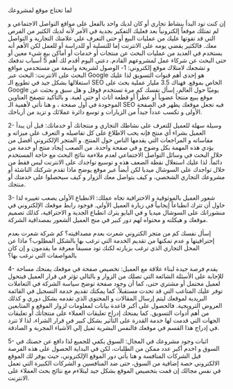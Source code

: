 
لما تحتاج موقع لمشروعك

إن كنت تود البدأ بنشاط تجاري أو كان لديك واحد بالفعل على مواقع التواصل الاجتماعي و لم تمتلك موقعاً إلكترونياً بعد فعليك التفكير بجدية في الأمر لأنه لديك الكثير من الفرص التي قد تفوتها عليك من عمليات البيع أو حتى التعرف على علامتك التجارية و التواصل معك. فالكثير يقضي يومه على الانترنت إما للتسلية أو للدراسة أو للعمل لكن الأهم أنه يستخدم في العديد من عمليات البحث عن منتجات أو خدمات أو أماكن بيع شيء معين أو حتى البحث عن شركاء عمل لمشروعهم القادم. 
دعني اليوم أقدم لك أهم 5 أسباب تدفعك و تشجعك لامتلاك موقع إلكتروني: 
1-	الوصول لشريحة واسعة من مستخدمي مواقع البحث على الانترنت:
البحث عبر Google هو إحدى أهم قنوات التسويق لذا عليك استغلالها بشكل جيد في تطويع الـ SEO الخاص بموقع. فهناك 3.5 مليار عملية بحث على Google يوميًا حول العالم، إسأل نفسك كم مرة تستخدم قوقل و هل سبق و بحثت عن موقع يبيع منتجاً عضوياً أو عطراً أو قطعة أثاث أو حتى لعبة. و بالتأكيد تتصفح العناوين الموجودة في أول صفحة ، و هنا نأتي لأهمية الـ SEO فبه تجعل موقعك يظهر في الصفحة الأولى و تكسب عدداً جيداً من الزيارات و توسع دائرة عملائك و تزيد من أرباحك.

2-	وسيلة سهلة للعميل للتعرف على نشاطك التجاري و منتجاتك أو خدماتك:
قبل أن يبدأ العميل بشراء أي منتج فإنه يحب الاطلاع على كل تفاصيله و التعرف على ميزاته و مقاساته و المراجعات التي يقدمها الناس حول المنتج. و المتجر الإلكتروني أفضل من يؤدي هذه المهمة بكل وضوح و في صفحة واحدة. من الصعب إيجاد منتج أو خدمة من خلال البحث في وسائل التواصل الاجتماعي لعدم ملاءمة نتائج البحث مع حاجة المستخدم دائماً. لذا عليك استغلال نقطة الضعف هذه و توسيع تواجدك على الانترنت ليس فقط من خلال تواجدك على السوشال ميديا لكن أيضاً عبر موقع يوضح ماذا تقدم شركتك الناشئة أو مشروعك التجاري الشخصي، و كيف يتواصل معك الزوار و كيف سيحصلوا على خدمتك أو منتجك. 

3-	شعور العميل بالموثوقية و الاحترافية تجاه عملك:
الانطباع الأولى يصعب تغييره لذا حاول أن تترك انطباعاً إيجابياً في زيارة العميل الأولى. فوجود رابط موقعك الإلكتروني في منشوراتك على السوشال ميديا و في البايو يترك انطباع الجدية و الاحترافية، كذلك تصميم موقعك و هيكلته و محتواه لهم دور كبير في منح العميل الشعور بمصداقية الشركة. 


إسأل نفسك كم من متجر الكتروني شعرت بعدم مصداقيته؟ 
كم شركة شعرت بعدم إحترافيتها و عدم تمكنها من تقديم الخدمة التي ترغب بها بالشكل المطلوب؟
 ماذا عن المحل التجاري الذي ترغب بزيارته لكنك تود مسبقاً معرفة ما يقدمون و إن كان بالمواصفات التي ترغب بها؟

4-	يقدم فرصة جيدة لبناء علاقة مع العميل:
تخصيص صفحة في موقعك يمنحك مساحة للإجابة على الأسئلة الشائعة التي تصلك من الزوار و بالتالي تؤثر في قرار العميل فيتحول لعميل محتمل أو مشتري حتى، كما أن وجود صفحة توضح  سياسة الشركة في التعاملات توفر عليك المتاعب التي قد تحدث مستقبلاً. 
كما يمكنك تقديم خدمة التسجيل في القائمة البريدية لموقعك ليتم إرسال المقالات و المحتوى الذي تقدمه بشكل دوري و كذلك العروض الترويجية. فالحصول على أكبر قاعدة بيانات لمعلومات لزوار الموقع و المتابعين من أهم أدوات التسويق.
كما يمنحك إدراج تعليقات العملاء على منتجاتك أو تعليقات الجهات التي قدمت لها خدمة القدرة على التأثير بشكل كبير في قرار الشراء، لذا لا تترد في إدراج هذا القسم في موقعك فالنفس البشرية تميل إلي الأشياء المجربة و الصادقة.
  
5-	اثبات وجود مشروعك في المجال:
السوق يكفي للجميع لذا دافع عن حصتك في السوق و اخدم أكبر عدد ممكن من الطلبات، لكن في البداية الحصول على هذه الفرصة قبل الشركات المنافسة و هنا يأتي دور الموقع الإلكتروني، حيث يوفر لك الموقع الالكتروني حصة إضافية من السوق، حتى ضد المنافسين و الشركات الكبيرة التي تعمل في نفس مجالك إن قمت بتخصيص الموقع بشكل جيد ليتلاءم مع نتائج بحث العملاء على الانترنت. 
